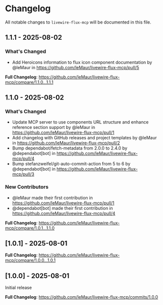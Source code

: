 # Changelog

All notable changes to `livewire-flux-mcp` will be documented in this file.

## 1.1.1 - 2025-08-02

### What's Changed

* Add Heroicons information to flux icon component documentation by @leMaur in https://github.com/leMaur/livewire-flux-mcp/pull/5

**Full Changelog**: https://github.com/leMaur/livewire-flux-mcp/compare/1.1.0...1.1.1

## 1.1.0 - 2025-08-02

### What's Changed

* Update MCP server to use components URL structure and enhance reference section support by @leMaur in https://github.com/leMaur/livewire-flux-mcp/pull/1
* Add changelog with GitHub releases and project templates by @leMaur in https://github.com/leMaur/livewire-flux-mcp/pull/2
* Bump dependabot/fetch-metadata from 2.0.0 to 2.4.0 by @dependabot[bot] in https://github.com/leMaur/livewire-flux-mcp/pull/4
* Bump stefanzweifel/git-auto-commit-action from 5 to 6 by @dependabot[bot] in https://github.com/leMaur/livewire-flux-mcp/pull/3

### New Contributors

* @leMaur made their first contribution in https://github.com/leMaur/livewire-flux-mcp/pull/1
* @dependabot[bot] made their first contribution in https://github.com/leMaur/livewire-flux-mcp/pull/4

**Full Changelog**: https://github.com/leMaur/livewire-flux-mcp/compare/1.0.1...1.1.0

## [1.0.1] - 2025-08-01

**Full Changelog**: https://github.com/leMaur/livewire-flux-mcp/compare/1.0.0...1.0.1

## [1.0.0] - 2025-08-01

Initial release

**Full Changelog**: https://github.com/leMaur/livewire-flux-mcp/commits/1.0.0
